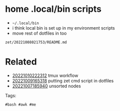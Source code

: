 # home .local/bin scripts

- `~/.local/bin`
- i think local bin is set up in my environment scripts
- move rest of dotfiles in too

` zet/20221008021753/README.md `

# Related

- [20221010222312](/zet/20221010222312/README.md) tmux workflow
- [20221009165318](/zet/20221009165318/README.md) putting zet cmd script in dotfiles
- [20221007185940](/zet/20221007185940/README.md) unsorted nodes

Tags:

    #bash #awk #me
